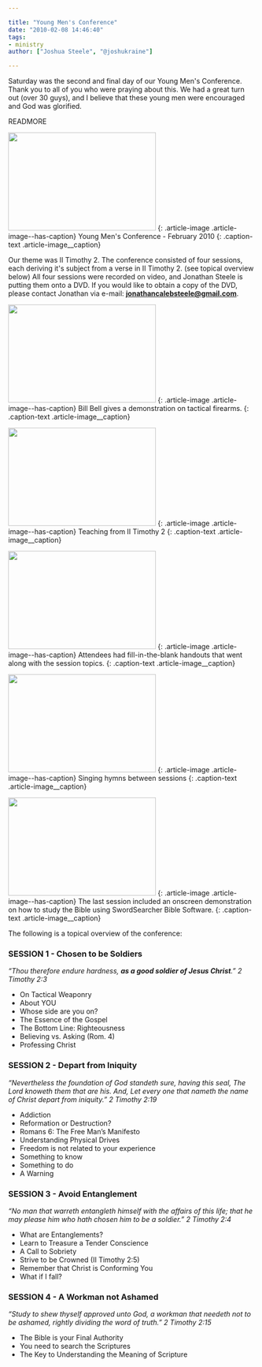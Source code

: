 ```yaml
---

title: "Young Men's Conference"
date: "2010-02-08 14:46:40"
tags:
- ministry
author: ["Joshua Steele", "@joshukraine"]

---
```


Saturday was the second and final day of our Young Men's Conference. Thank you to all of you who were praying about this. We had a great turn out (over 30 guys), and I believe that these young men were encouraged and God was glorified.

READMORE

<a href="//d21yo20tm8bmc2.cloudfront.net/2010/02/DSC_8531.jpg"><img class="size-medium wp-image-925 " title="DSC_8531" src="//d21yo20tm8bmc2.cloudfront.net/2010/02/DSC_8531-300x199.jpg" alt="" width="300" height="199" /></a>
{: .article-image .article-image--has-caption}
Young Men's Conference - February 2010
{: .caption-text .article-image__caption}

Our theme was II Timothy 2. The conference consisted of four sessions, each deriving it's subject from a verse in II Timothy 2. (see topical overview below) All four sessions were recorded on video, and Jonathan Steele is putting them onto a DVD. If you would like to obtain a copy of the DVD, please contact Jonathan via e-mail: <strong><a href="mailto:jonathancalebsteele@gmail.com">jonathancalebsteele@gmail.com</a></strong>.

<a href="//d21yo20tm8bmc2.cloudfront.net/2010/02/DSC_8524.jpg"><img class="size-medium wp-image-927" title="DSC_8524" src="//d21yo20tm8bmc2.cloudfront.net/2010/02/DSC_8524-300x199.jpg" alt="" width="300" height="199" /></a>
{: .article-image .article-image--has-caption}
Bill Bell gives a demonstration on tactical firearms.
{: .caption-text .article-image__caption}

<a href="//d21yo20tm8bmc2.cloudfront.net/2010/02/DSC_8535.jpg"><img class="size-medium wp-image-928" title="DSC_8535" src="//d21yo20tm8bmc2.cloudfront.net/2010/02/DSC_8535-300x199.jpg" alt="" width="300" height="199" /></a>
{: .article-image .article-image--has-caption}
Teaching from II Timothy 2
{: .caption-text .article-image__caption}

<a href="//d21yo20tm8bmc2.cloudfront.net/2010/02/DSC_8526.jpg"><img class="size-medium wp-image-929" title="DSC_8526" src="//d21yo20tm8bmc2.cloudfront.net/2010/02/DSC_8526-300x199.jpg" alt="" width="300" height="199" /></a>
{: .article-image .article-image--has-caption}
Attendees had fill-in-the-blank handouts that went along with the session topics.
{: .caption-text .article-image__caption}

<a href="//d21yo20tm8bmc2.cloudfront.net/2010/02/DSC_8533.jpg"><img class="size-medium wp-image-930" title="DSC_8533" src="//d21yo20tm8bmc2.cloudfront.net/2010/02/DSC_8533-300x199.jpg" alt="" width="300" height="199" /></a>
{: .article-image .article-image--has-caption}
Singing hymns between sessions
{: .caption-text .article-image__caption}

<a href="//d21yo20tm8bmc2.cloudfront.net/2010/02/DSC_8549.jpg"><img class="size-medium wp-image-931" title="DSC_8549" src="//d21yo20tm8bmc2.cloudfront.net/2010/02/DSC_8549-300x199.jpg" alt="" width="300" height="199" /></a>
{: .article-image .article-image--has-caption}
The last session included an onscreen demonstration on how to study the Bible using SwordSearcher Bible Software.
{: .caption-text .article-image__caption}

The following is a topical overview of the conference:

### SESSION 1 - Chosen to be Soldiers

*“Thou therefore endure hardness, **as a good soldier of Jesus Christ**.” 2 Timothy 2:3*

* On Tactical Weaponry
* About YOU
* Whose side are you on?
* The Essence of the Gospel
* The Bottom Line: Righteousness
* Believing vs. Asking (Rom. 4)
* Professing Christ

### SESSION 2 - Depart from Iniquity

*“Nevertheless the foundation of God standeth sure, having this seal, The Lord knoweth them that are his. And, Let every one that nameth the name of Christ depart from iniquity.” 2 Timothy 2:19*

* Addiction
* Reformation or Destruction?
* Romans 6: The Free Man’s Manifesto
* Understanding Physical Drives
* Freedom is not related to your experience
* Something to know
* Something to do
* A Warning

### SESSION 3 - Avoid Entanglement

*“No man that warreth entangleth himself with the affairs of this life; that he may please him who hath chosen him to be a soldier.” 2 Timothy 2:4*

* What are Entanglements?
* Learn to Treasure a Tender Conscience
* A Call to Sobriety
* Strive to be Crowned (II Timothy 2:5)
* Remember that Christ is Conforming You
* What if I fall?

### SESSION 4 - A Workman not Ashamed

*“Study to shew thyself approved unto God, a workman that needeth not to be ashamed, rightly dividing the word of truth.” 2 Timothy 2:15*

* The Bible is your Final Authority
* You need to search the Scriptures
* The Key to Understanding the Meaning of Scripture
